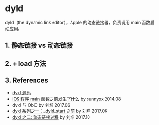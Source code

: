 # dyld

dyld（the dynamic link editor），Apple 的动态链接器，负责调用 main 函数启动应用。

## 1. 静态链接 vs 动态链接

## 2. + load 方法

## 3. References
- [dyld 源码](https://github.com/opensource-apple/dyld)
- [iOS 程序 main 函数之前发生了什么](http://blog.sunnyxx.com/2014/08/30/objc-pre-main/) by sunnyxx 2014.08
- [dyld 与 ObjC](https://blog.cnbluebox.com/blog/2017/06/20/dyldyu-objc/) by 刘坤 2017.06
- [dyld 系列之一：_dyld_start 之前](https://blog.cnbluebox.com/blog/2017/06/30/dyld2/) by 刘坤 2017.06
- [dyld 之二: 动态链接过程](https://blog.cnbluebox.com/blog/2017/10/12/dyld2/) by 刘坤 2017.10
